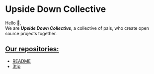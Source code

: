 # Upside Down Collective

Hello 👋,  
We are ***Upside Down Collective***, a collective of pals, who create open source projects together.

## [Our repositories:](https://github.com/orgs/Upside-Down-Collective/repositories)
* [README](https://github.com/Upside-Down-Collective/.github)
* [3tip](https://github.com/Upside-Down-Collective/3tip)